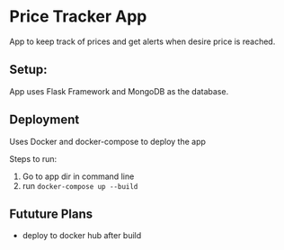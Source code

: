 # Price Tracker App

App to keep track of prices and get alerts when desire price is reached.

## Setup:

App uses Flask Framework and MongoDB as the database. 

## Deployment

Uses Docker and docker-compose to deploy the app

Steps to run: 
1. Go to app dir in command line
2. run ```docker-compose up --build```

## Fututure Plans

- deploy to docker hub after build
